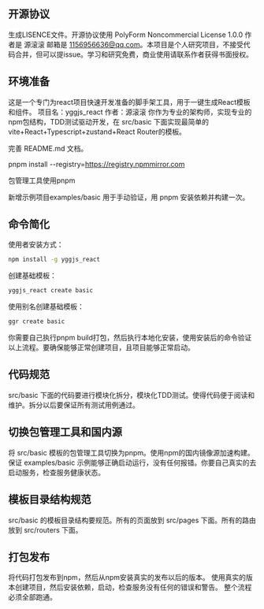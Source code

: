 ## 开源协议
生成LISENCE文件。开源协议使用 PolyForm Noncommercial License 1.0.0  作者是 源滚滚 邮箱是 1156956636@qq.com。本项目是个人研究项目，不接受代码合并，但可以提issue。学习和研究免费，商业使用请联系作者获得书面授权。

## 环境准备
这是一个专门为react项目快速开发准备的脚手架工具，用于一键生成React模板和组件。
项目名：yggjs_react
作者：源滚滚
你作为专业的架构师，实现专业的npm包结构，TDD测试驱动开发，在 src/basic 下面实现最简单的vite+React+Typescript+zustand+React Router的模板。

完善 README.md 文档。

pnpm install --registry=https://registry.npmmirror.com

包管理工具使用pnpm

新增示例项目examples/basic 用于手动验证，用 pnpm 安装依赖并构建一次。

## 命令简化
使用者安装方式：
```bash
npm install -g yggjs_react
```

创建基础模板：
```bash
yggjs_react create basic
```

使用别名创建基础模板：
```bash
ggr create basic
```

你需要自己执行pnpm build打包，然后执行本地化安装，使用安装后的命令验证以上流程。要确保能够正常创建项目，且项目能够正常启动。


## 代码规范
src/basic 下面的代码要进行模块化拆分，模块化TDD测试。使得代码便于阅读和维护。拆分以后要保证所有测试用例通过。


## 切换包管理工具和国内源
将 src/basic 模板的包管理工具切换为pnpm。使用npm的国内镜像源加速构建。
保证 examples/basic 示例能够正确启动运行，没有任何报错。你要自己真实的去启动服务，检查服务健康状态。

## 模板目录结构规范
src/basic 的模板目录结构要规范。所有的页面放到 src/pages 下面。所有的路由放到 src/routers 下面。

## 打包发布
将代码打包发布到npm，然后从npm安装真实的发布以后的版本。
使用真实的版本创建项目，然后安装依赖，启动，检查服务没有任何的错误和警告。
整个流程必须全部跑通。

